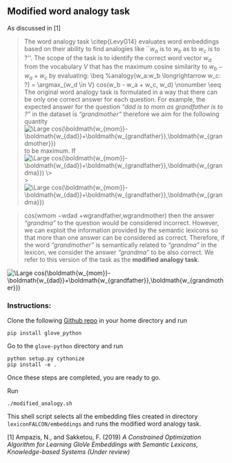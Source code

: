 ## Modified word analogy task

As discussed in [1]
>The word analogy task \citep{LevyG14} evaluates word embeddings based on their ability to find analogies like ``$w_a$ is to $w_b$ as to $w_c$ is to ?''. The scope of the task is to identify the correct word vector $w_d$ from the vocabulary $V$ that has the maximum cosine similarity to $w_b - w_a + w_c$ by evaluating:
\beq
%analogy(w_a:w_b \longrightarrow w_c: ?) =
\argmax_{w_d \in V} cos(w_b - w_a + w_c, w_d) \nonumber
\eeq
The original word analogy task is formulated in a way that there can be only one correct answer for each question. For example, the expected answer for the question *“dad is to mom as grandfather is to ?”* in the dataset is *“grandmother”* therefore we aim for the following quantity <img src="https://latex.codecogs.com/svg.latex?\Large&space;cos(\boldmath{w_{mom}}-\boldmath{w_{dad}}+\boldmath{w_{grandfather}},\boldmath{w_{grandmother}})" title="\Large cos(\boldmath{w_{mom}}-\boldmath{w_{dad}}+\boldmath{w_{grandfather}},\boldmath{w_{grandmother}})" /> to be maximum. If <img src="https://latex.codecogs.com/svg.latex?\Large&space;cos(\boldmath{w_{mom}}-\boldmath{w_{dad}}+\boldmath{w_{grandfather}},\boldmath{w_{grandma}}) \>" title="\Large cos(\boldmath{w_{mom}}-\boldmath{w_{dad}}+\boldmath{w_{grandfather}},\boldmath{w_{grandma}}) \>" /> > <img src="https://latex.codecogs.com/svg.latex?\Large&space;cos(\boldmath{w_{mom}}-\boldmath{w_{dad}}+\boldmath{w_{grandfather}},\boldmath{w_{grandma}})" title="\Large cos(\boldmath{w_{mom}}-\boldmath{w_{dad}}+\boldmath{w_{grandfather}},\boldmath{w_{grandma}})" />

>cos(wmom −wdad +wgrandfather,wgrandmother) then the answer *“grandma”* to the question would be considered incorrect. However, we can exploit the information provided by the semantic lexicons so that more than one answer can be considered as correct. Therefore, if the word *“grandmother”* is semantically related to *“grandma”* in the lexicon, we consider the answer *“grandma”* to be also correct. We refer to this version of the task as the **modified analogy task**.


<img src="https://latex.codecogs.com/svg.latex?\Large&space;cos(\boldmath{w_{mom}}-\boldmath{w_{dad}}+\boldmath{w_{grandfather}},\boldmath{w_{grandmother}})" title="\Large cos(\boldmath{w_{mom}}-\boldmath{w_{dad}}+\boldmath{w_{grandfather}},\boldmath{w_{grandmother}})" /> 

### Instructions:

Clone the following [Github repo](https://github.com/flo3003/glove-python) in your home directory and run

```
pip install glove_python
```

Go to the `glove-python` directory and run

```
python setup.py cythonize
pip install -e .
```

Once these steps are completed, you are ready to go.


Run
```
./modified_analogy.sh
```

This shell script selects all the embedding files created in directory `lexiconFALCON/embeddings` and runs the modified word analogy task.

[1] Ampazis, N., and Sakketou, F. (2019) *A Constrained Optimization Algorithm for Learning GloVe Embeddings with Semantic Lexicons, Knowledge-based Systems (Under review)*
